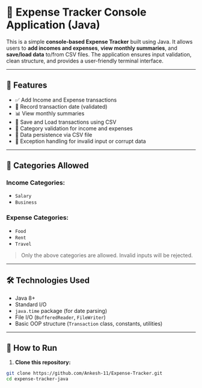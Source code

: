 # 💸 Expense Tracker Console Application (Java)

This is a simple **console-based Expense Tracker** built using Java. It allows users to **add incomes and expenses**, **view monthly summaries**, and **save/load data** to/from CSV files. The application ensures input validation, clean structure, and provides a user-friendly terminal interface.

---

## 📂 Features

- ✅ Add Income and Expense transactions
- 📅 Record transaction date (validated)
- 📊 View monthly summaries
- 💾 Save and Load transactions using CSV
- 🔐 Category validation for income and expenses
- 📁 Data persistence via CSV file
- 🚫 Exception handling for invalid input or corrupt data

---

## 📌 Categories Allowed

### Income Categories:
- `Salary`
- `Business`

### Expense Categories:
- `Food`
- `Rent`
- `Travel`

> Only the above categories are allowed. Invalid inputs will be rejected.

---

## 🛠️ Technologies Used

- Java 8+
- Standard I/O
- `java.time` package (for date parsing)
- File I/O (`BufferedReader`, `FileWriter`)
- Basic OOP structure (`Transaction` class, constants, utilities)

---

## 🚀 How to Run

1. **Clone this repository:**

```bash
git clone https://github.com/Ankesh-11/Expense-Tracker.git
cd expense-tracker-java
